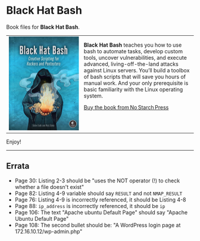 # Black Hat Bash
Book files for **Black Hat Bash**.

<table>
  <tr>
    <td style="vertical-align:top;width:40%">
      <img src="Cover.png" alt="Black Hat Bash Cover" />
    </td>
    <td style="vertical-align:top;width:60%">
      <p><strong>Black Hat Bash</strong> teaches you how to use bash to automate tasks, develop custom tools, uncover vulnerabilities, and execute advanced, living-off-the-land attacks against Linux servers. You’ll build a toolbox of bash scripts that will save you hours of manual work. And your only prerequisite is basic familiarity with the Linux operating system.</p>
      <p><a href="https://nostarch.com/black-hat-bash" target="_blank">Buy the book from No Starch Press</a></p>
    </td>
  </tr>
</table>

Enjoy!

***

## Errata
* Page 30: Listing 2-3 should be "uses the NOT operator (!) to check whether a file doesn't exist"
* Page 82: Listing 4-9 variable should say `RESULT` and not `NMAP_RESULT`
* Page 76: Listing 4-9 is incorrectly referenced, it should be Listing 4-8
* Page 88: `ip_address` is incorrectly referenced, it should be `ip`
* Page 106: The text "Apache ubuntu Default Page" should say "Apache Ubuntu Default Page"
* Page 108: The second bullet should be: "A WordPress login page at 172.16.10.12/wp-admin.php"
